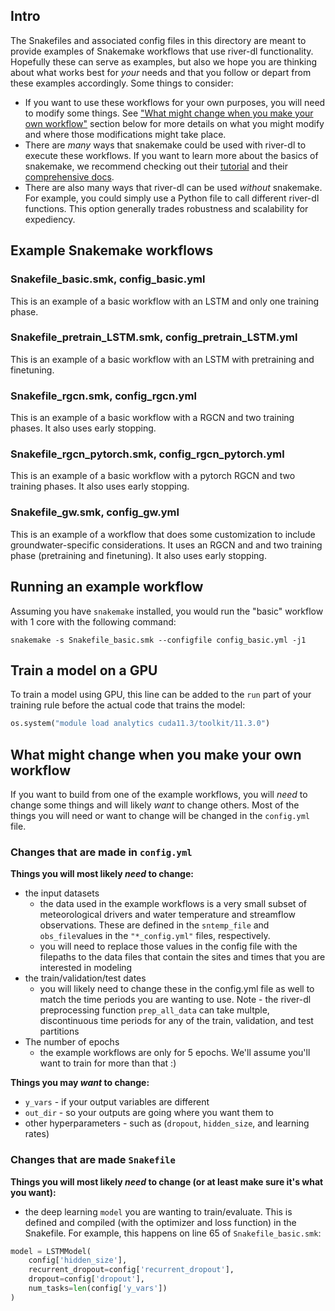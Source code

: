 ## Intro
The Snakefiles and associated config files in this directory are meant to provide examples of Snakemake workflows that use river-dl functionality. Hopefully these can serve as examples, but also we hope you are thinking about what works best for _your_ needs and that you follow or depart from these examples accordingly. Some things to consider:
- If you want to use these workflows for your own purposes, you will need to modify some things. See ["What might change when you make your own workflow"](#what-might-change-when-you-make-your-own-workflow) section below for more details on what you might modify and where those modifications might take place.
- There are _many_ ways that snakemake could be used with river-dl to execute these workflows. If you want to learn more about the basics of snakemake, we recommend checking out their [tutorial](https://snakemake.readthedocs.io/en/stable/tutorial/tutorial.html) and their [comprehensive docs](https://snakemake.readthedocs.io/en/stable/).
- There are also many ways that river-dl can be used _without_ snakemake. For example, you could simply use a Python file to call different river-dl functions. This option generally trades robustness and scalability for expediency.

## Example Snakemake workflows
### Snakefile_basic.smk, config_basic.yml
This is an example of a basic workflow with an LSTM and only one training phase.

### Snakefile_pretrain_LSTM.smk, config_pretrain_LSTM.yml
This is an example of a basic workflow with an LSTM with pretraining and finetuning.

### Snakefile_rgcn.smk, config_rgcn.yml
This is an example of a basic workflow with a RGCN and two training phases. It also uses early stopping.

### Snakefile_rgcn_pytorch.smk, config_rgcn_pytorch.yml
This is an example of a basic workflow with a pytorch RGCN and two training phases. It also uses early stopping.

### Snakefile_gw.smk, config_gw.yml
This is an example of a workflow that does some customization to include groundwater-specific considerations. It uses an RGCN and and two training phase (pretraining and finetuning). It also uses early stopping.

## Running an example workflow
Assuming you have `snakemake` installed, you would run the "basic" workflow with 1 core with the following command: 

```
snakemake -s Snakefile_basic.smk --configfile config_basic.yml -j1
```

## Train a model on a GPU
To train a model using GPU, this line can be added to the `run` part of your training rule before the actual code that trains the model:
```python
os.system("module load analytics cuda11.3/toolkit/11.3.0")
```

## What might change when you make your own workflow
If you want to build from one of the example workflows, you will _need_ to change some things and will likely _want_ to change others. Most of the things you will need or want to change will be changed in the `config.yml` file.

### Changes that are made in `config.yml` 

**Things you will most likely _need_ to change:**
- the input datasets
    - the data used in the example workflows is a very small subset of meteorological drivers and water temperature and streamflow observations. These are defined in the `sntemp_file` and `obs_file`values in the `"*_config.yml"` files, respectively.
    - you will need to replace those values in the config file with the filepaths to the data files that contain the sites and times that you are interested in modeling
- the train/validation/test dates
    - you will likely need to change these in the config.yml file as well to match the time periods you are wanting to use. Note - the river-dl preprocessing function `prep_all_data` can take multple, discontinuous time periods for any of the train, validation, and test partitions
- The number of epochs
	- the example workflows are only for 5 epochs. We'll assume you'll want to train for more than that :)


**Things you may _want_ to change:**
- `y_vars` - if your output variables are different
- `out_dir` - so your outputs are going where you want them to
- other hyperparameters - such as (`dropout`, `hidden_size`, and learning rates)


### Changes that are made `Snakefile` 
**Things you will most likely _need_ to change (or at least make sure it's what you want):**
- the deep learning `model` you are wanting to train/evaluate. This is defined and compiled (with the optimizer and loss function) in the Snakefile. For example, this happens on line 65 of `Snakefile_basic.smk`:
```python
model = LSTMModel(
    config['hidden_size'],
    recurrent_dropout=config['recurrent_dropout'],
    dropout=config['dropout'],
    num_tasks=len(config['y_vars'])
)
```
